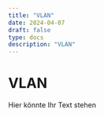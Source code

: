 ```yaml
---
title: "VLAN"
date: 2024-04-07
draft: false
type: docs
description: "VLAN"
---
```


# VLAN

Hier könnte Ihr Text stehen